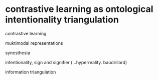 # contrastive learning as ontological intentionality triangulation


contrastive learning



muktimodal representations

synesthesia

intentionality, sign and signifier (...hyperreality. baudrillard)

information triangulation
